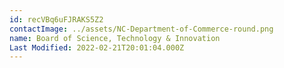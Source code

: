 ```yaml
---
id: recVBq6uFJRAKS5Z2
contactImage: ../assets/NC-Department-of-Commerce-round.png
name: Board of Science, Technology & Innovation
Last Modified: 2022-02-21T20:01:04.000Z
---
```


